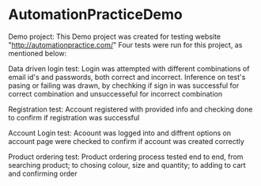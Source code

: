 # AutomationPracticeDemo
Demo project:
This Demo project was created for testing website "http://automationpractice.com/"
Four tests were run for this project, as mentioned below:

Data driven login test: Login was attempted with different combinations of email id's and passwords, both correct and incorrect. Inference on test's pasing or failing was drawn, by chechking if sign in was successful for correct combination and unsuccesseful for incorrect combination

Registration test: Account registered with provided info and checking done to confirm if registration was successful

Account Login test: Acoount was logged into and diffrent options on account page were checked to confirm if account was created correctly

Product ordering test: Product ordering process tested end to end, from searching product; to chosing colour, size and quantity; to adding to cart and confirming order
